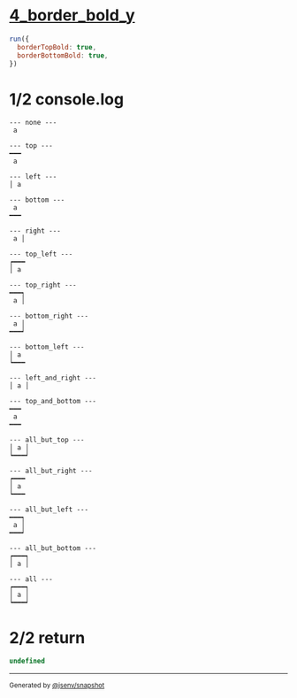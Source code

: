 # [4_border_bold_y](../../table_1_cell.test.mjs#L119)

```js
run({
  borderTopBold: true,
  borderBottomBold: true,
})
```

# 1/2 console.log

```console
--- none ---
 a 

--- top ---
━━━
 a 

--- left ---
│ a 

--- bottom ---
 a 
━━━

--- right ---
 a │

--- top_left ---
┍━━━
│ a 

--- top_right ---
━━━┑
 a │

--- bottom_right ---
 a │
━━━┙

--- bottom_left ---
│ a 
┕━━━

--- left_and_right ---
│ a │

--- top_and_bottom ---
━━━
 a 
━━━

--- all_but_top ---
│ a │
┕━━━┙

--- all_but_right ---
┍━━━
│ a 
┕━━━

--- all_but_left ---
━━━┑
 a │
━━━┙

--- all_but_bottom ---
┍━━━┑
│ a │

--- all ---
┍━━━┑
│ a │
┕━━━┙

```

# 2/2 return

```js
undefined
```

---

<sub>
  Generated by <a href="https://github.com/jsenv/core/tree/main/packages/independent/snapshot">@jsenv/snapshot</a>
</sub>
